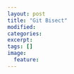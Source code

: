 ```yaml
---
layout: post
title: "Git Bisect"
modified:
categories: 
excerpt:
tags: []
image:
  feature:
---
```


